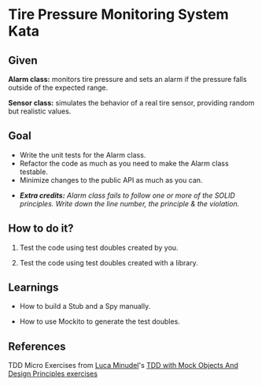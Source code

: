 # Tire Pressure Monitoring System Kata

## Given

**Alarm class:** monitors tire pressure and sets an alarm if the pressure falls outside of the expected range. 

**Sensor class:** simulates the behavior of a real tire sensor, providing random but realistic values.

## Goal

- Write the unit tests for the Alarm class. 
- Refactor the code as much as you need to make the Alarm class testable. 
- Minimize changes to the public API as much as you can.

* _**Extra credits:** Alarm class fails to follow one or more of the SOLID principles. Write down the line number, the principle & the violation._


## How to do it?

1. Test the code using test doubles created by you.

2. Test the code using test doubles created with a library.

## Learnings
 
- How to build a Stub and a Spy manually.

- How to use Mockito to generate the test doubles.

## References

TDD Micro Exercises from [Luca Minudel](https://twitter.com/lukadotnet?lang=en)'s [TDD with Mock Objects And Design Principles exercises](https://github.com/lucaminudel/TDDwithMockObjectsAndDesignPrinciples)

